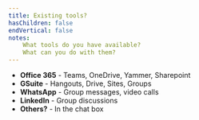 ```yaml
---
title: Existing tools?
hasChildren: false
endVertical: false
notes:
    What tools do you have available?
    What can you do with them?
---
```

- **Office 365** - Teams, OneDrive, Yammer, Sharepoint
- **GSuite** - Hangouts, Drive, Sites, Groups
- **WhatsApp** - Group messages, video calls
- **LinkedIn** - Group discussions
- **Others?** - In the chat box
